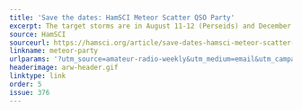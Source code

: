 ```yaml
---
title: 'Save the dates: HamSCI Meteor Scatter QSO Party'
excerpt: The target storms are in August 11-12 (Perseids) and December 12-13 (Geminids). 
source: HamSCI
sourceurl: https://hamsci.org/article/save-dates-hamsci-meteor-scatter-qso-party
linkname: meteor-party
urlparams: '?utm_source=amateur-radio-weekly&utm_medium=email&utm_campaign=newsletter'
headerimage: arw-header.gif
linktype: link
order: 5
issue: 376
---
```

